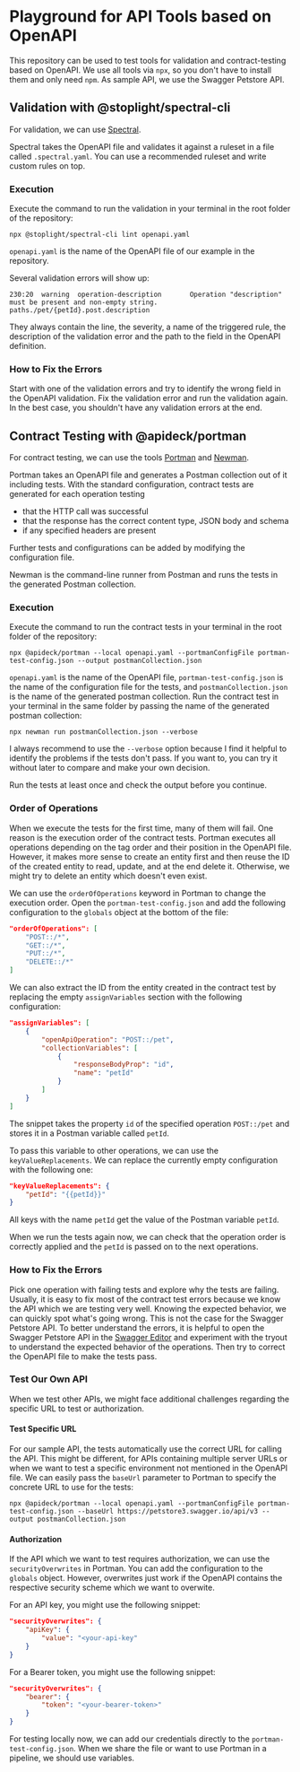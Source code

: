 # Playground for API Tools based on OpenAPI

This repository can be used to test tools for validation and contract-testing based on OpenAPI.
We use all tools via `npx`, so you don't have to install them and only need `npm`.
As sample API, we use the Swagger Petstore API.

## Validation with @stoplight/spectral-cli

For validation, we can use [Spectral](https://github.com/stoplightio/spectral).

Spectral takes the OpenAPI file and validates it against a ruleset in a file called `.spectral.yaml`. 
You can use a recommended ruleset and write custom rules on top.

### Execution

Execute the command to run the validation in your terminal in the root folder of the repository:
```
npx @stoplight/spectral-cli lint openapi.yaml
```
`openapi.yaml` is the name of the OpenAPI file of our example in the repository.

Several validation errors will show up:
```
230:20  warning  operation-description       Operation "description" must be present and non-empty string.  paths./pet/{petId}.post.description
```
They always contain the line, the severity, a name of the triggered rule, the description of the validation error and the path to the field in the OpenAPI definition.

### How to Fix the Errors

Start with one of the validation errors and try to identify the wrong field in the OpenAPI validation.
Fix the validation error and run the validation again.
In the best case, you shouldn't have any validation errors at the end.

## Contract Testing with @apideck/portman

For contract testing, we can use the tools [Portman](https://github.com/apideck-libraries/portman/tree/main) and [Newman](https://github.com/postmanlabs/newman).

Portman takes an OpenAPI file and generates a Postman collection out of it including tests.
With the standard configuration, contract tests are generated for each operation testing
- that the HTTP call was successful
- that the response has the correct content type, JSON body and schema
- if any specified headers are present

Further tests and configurations can be added by modifying the configuration file.

Newman is the command-line runner from Postman and runs the tests in the generated Postman collection.

### Execution

Execute the command to run the contract tests in your terminal in the root folder of the repository:
```
npx @apideck/portman --local openapi.yaml --portmanConfigFile portman-test-config.json --output postmanCollection.json
```

`openapi.yaml` is the name of the OpenAPI file, `portman-test-config.json` is the name of the configuration file for the tests, and `postmanCollection.json` is the name of the generated postman collection.
Run the contract test in your terminal in the same folder by passing the name of the generated postman collection:
```
npx newman run postmanCollection.json --verbose
```

I always recommend to use the `--verbose` option because I find it helpful to identify the problems if the tests don't pass.
If you want to, you can try it without later to compare and make your own decision.

Run the tests at least once and check the output before you continue.

### Order of Operations

When we execute the tests for the first time, many of them will fail.
One reason is the execution order of the contract tests.
Portman executes all operations depending on the tag order and their position in the OpenAPI file.
However, it makes more sense to create an entity first and then reuse the ID of the created entity to read, update, and at the end delete it.
Otherwise, we might try to delete an entity which doesn't even exist.

We can use the `orderOfOperations` keyword in Portman to change the execution order.
Open the `portman-test-config.json` and add the following configuration to the `globals` object at the bottom of the file:
```json
"orderOfOperations": [
    "POST::/*",
    "GET::/*",
    "PUT::/*",
    "DELETE::/*"
]
```

We can also extract the ID from the entity created in the contract test by replacing the empty `assignVariables` section with the following configuration:
```json
"assignVariables": [
    {
        "openApiOperation": "POST::/pet",
        "collectionVariables": [
            {
                "responseBodyProp": "id",
                "name": "petId"
            }
        ]
    }
]
```
The snippet takes the property `id` of the specified operation `POST::/pet` and stores it in a Postman variable called `petId`.

To pass this variable to other operations, we can use the `keyValueReplacements`.
We can replace the currently empty configuration with the following one:
```json
"keyValueReplacements": {
    "petId": "{{petId}}"
}
```
All keys with the name `petId` get the value of the Postman variable `petId`.

When we run the tests again now, we can check that the operation order is correctly applied
and the `petId` is passed on to the next operations.

### How to Fix the Errors

Pick one operation with failing tests and explore why the tests are failing.
Usually, it is easy to fix most of the contract test errors because we know the API which we are testing very well.
Knowing the expected behavior, we can quickly spot what's going wrong.
This is not the case for the Swagger Petstore API.
To better understand the errors, it is helpful to open the Swagger Petstore API in the [Swagger Editor](https://editor.swagger.io) and experiment with the tryout to understand the expected behavior of the operations.
Then try to correct the OpenAPI file to make the tests pass.

### Test Our Own API

When we test other APIs, we might face additional challenges regarding the specific URL to test or authorization.

#### Test Specific URL

For our sample API, the tests automatically use the correct URL for calling the API.
This might be different, for APIs containing multiple server URLs or when we want to test a specific environment not mentioned in the OpenAPI file.
We can easily pass the `baseUrl` parameter to Portman to specify the concrete URL to use for the tests:

```
npx @apideck/portman --local openapi.yaml --portmanConfigFile portman-test-config.json --baseUrl https://petstore3.swagger.io/api/v3 --output postmanCollection.json
```

#### Authorization

If the API which we want to test requires authorization, we can use the `securityOverwrites` in Portman. 
You can add the configuration to the `globals` object.
However, overwrites just work if the OpenAPI contains the respective security scheme which we want to overwite.

For an API key, you might use the following snippet:
```json
"securityOverwrites": {
    "apiKey": {
        "value": "<your-api-key"
    }
}
```

For a Bearer token, you might use the following snippet:
```json
"securityOverwrites": {
    "bearer": {
        "token": "<your-bearer-token>"
    }
}
```

For testing locally now, we can add our credentials directly to the `portman-test-config.json`.
When we share the file or want to use Portman in a pipeline, we should use variables.
